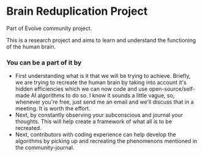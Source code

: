 # Brain Reduplication Project
Part of Evolve community project.

This is a research project and aims to learn and understand the functioning of the human brain.
### You can be a part of it by 

- First understanding what is it that we will be trying to achieve. Briefly, we are trying to recreate the human brain by taking into account it's hidden efficiencies which we can now code and use open-source/self-made AI algorithms to do so. I know it sounds a little vague, so, whenever you're free, just send me an email and we'll discuss that in a meeting. It is worth the effort.
- Next, by constantly observing your subconscious and journal your thoughts. This will help create a framework of what all is to be recreated. 
- Next, contributors with coding experience can help develop the algorithms by picking up and recreating the phenomenons mentioned in the community-journal.
